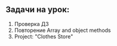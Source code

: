 ## Задачи на урок:

1. Проверка ДЗ
2. Повторение Array and object methods
3. Project: "Clothes Store"